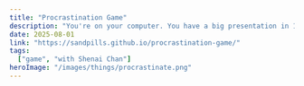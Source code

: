 ```yaml
---
title: "Procrastination Game"
description: "You're on your computer. You have a big presentation in 10 days that you haven't started preparing for. Can you beat procrastination and actually work on it???"
date: 2025-08-01
link: "https://sandpills.github.io/procrastination-game/"
tags:
  ["game", "with Shenai Chan"]
heroImage: "/images/things/procrastinate.png"
---
```

